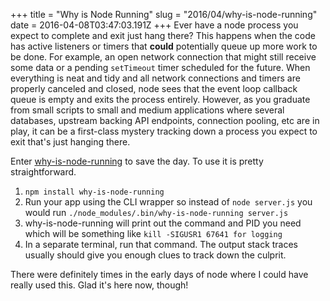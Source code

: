 +++
title = "Why is Node Running"
slug = "2016/04/why-is-node-running"
date = 2016-04-08T03:47:03.191Z
+++
Ever have a node process you expect to complete and exit just hang there? This happens when the code has active listeners or timers that **could** potentially queue up more work to be done. For example, an open network connection that might still receive some data or a pending `setTimeout` timer scheduled for the future. When everything is neat and tidy and all network connections and timers are properly canceled and closed, node sees that the event loop callback queue is empty and exits the process entirely. However, as you graduate from small scripts to small and medium applications where several databases, upstream backing API endpoints, connection pooling, etc are in play, it can be a first-class mystery tracking down a process you expect to exit that's just hanging there.

Enter [why-is-node-running](https://www.npmjs.com/package/why-is-node-running) to save the day. To use it is pretty straightforward.

1. `npm install why-is-node-running`
1. Run your app using the CLI wrapper so instead of `node server.js` you would run `./node_modules/.bin/why-is-node-running server.js`
1. why-is-node-running will print out the command and PID you need which will be something like `kill -SIGUSR1 67641 for logging`
1. In a separate terminal, run that command. The output stack traces usually should give you enough clues to track down the culprit.

There were definitely times in the early days of node where I could have really used this. Glad it's here now, though!
